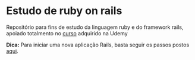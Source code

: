 # Estudo de ruby on rails
Repositório para fins de estudo da linguagem ruby e do framework rails, apoiado totalmento no [curso](https://www.udemy.com/course/rubyonrails/) adquirido na Udemy

**Dica:** Para iniciar uma nova aplicação Rails, basta seguir os  passos postos [aqui](https://github.com/analuizags/estudo-ruby-rails/blob/main/aplica%C3%A7%C3%B5es/myapp).
